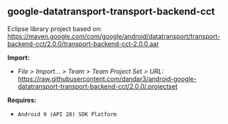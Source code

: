 ## google-datatransport-transport-backend-cct

Eclipse library project based on:<br/>
https://maven.google.com/com/google/android/datatransport/transport-backend-cct/2.0.0/transport-backend-cct-2.0.0.aar

**Import:**
- _File > Import... > Team > Team Project Set > URL:_<br/>
  https://raw.githubusercontent.com/dandar3/android-google-datatransport-transport-backend-cct/2.0.0/.projectset

**Requires:**
- `Android 9 (API 28) SDK Platform`